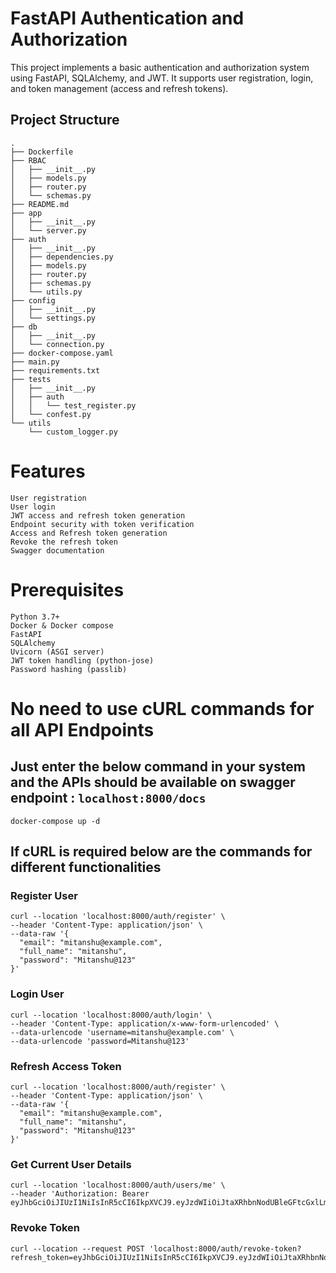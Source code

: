 # FastAPI Authentication and Authorization

This project implements a basic authentication and authorization system using FastAPI, SQLAlchemy, and JWT. It supports user registration, login, and token management (access and refresh tokens).

## Project Structure

```plaintext
.
├── Dockerfile
├── RBAC
│   ├── __init__.py
│   ├── models.py
│   ├── router.py
│   └── schemas.py
├── README.md
├── app
│   ├── __init__.py
│   └── server.py
├── auth
│   ├── __init__.py
│   ├── dependencies.py
│   ├── models.py
│   ├── router.py
│   ├── schemas.py
│   └── utils.py
├── config
│   ├── __init__.py
│   └── settings.py
├── db
│   ├── __init__.py
│   └── connection.py
├── docker-compose.yaml
├── main.py
├── requirements.txt
├── tests
│   ├── __init__.py
│   ├── auth
│   │   └── test_register.py
│   └── confest.py
└── utils
    └── custom_logger.py
```

# Features
```plaintext
User registration
User login
JWT access and refresh token generation
Endpoint security with token verification
Access and Refresh token generation
Revoke the refresh token
Swagger documentation
```

# Prerequisites
```plaintext
Python 3.7+
Docker & Docker compose
FastAPI
SQLAlchemy
Uvicorn (ASGI server)
JWT token handling (python-jose)
Password hashing (passlib)
```

# No need to use cURL commands for all API Endpoints
## Just enter the below command in your system and the APIs should be available on swagger endpoint : ```localhost:8000/docs```

```plaintext
docker-compose up -d
```

## If cURL is required below are the commands for different functionalities

### Register User
```plaintext
curl --location 'localhost:8000/auth/register' \
--header 'Content-Type: application/json' \
--data-raw '{
  "email": "mitanshu@example.com",
  "full_name": "mitanshu",
  "password": "Mitanshu@123"
}'
```
### Login User
```plaintext
curl --location 'localhost:8000/auth/login' \
--header 'Content-Type: application/x-www-form-urlencoded' \
--data-urlencode 'username=mitanshu@example.com' \
--data-urlencode 'password=Mitanshu@123'
```
### Refresh Access Token
```plaintext
curl --location 'localhost:8000/auth/register' \
--header 'Content-Type: application/json' \
--data-raw '{
  "email": "mitanshu@example.com",
  "full_name": "mitanshu",
  "password": "Mitanshu@123"
}'
```
### Get Current User Details
```plaintext
curl --location 'localhost:8000/auth/users/me' \
--header 'Authorization: Bearer eyJhbGciOiJIUzI1NiIsInR5cCI6IkpXVCJ9.eyJzdWIiOiJtaXRhbnNodUBleGFtcGxlLmNvbSIsImV4cCI6MTcxOTE0MDQwMH0.3cI3GwZNTpTLDXByj8OgPjvmSf5gIIJk45Aakpli8nA'
```
### Revoke Token
```plaintext
curl --location --request POST 'localhost:8000/auth/revoke-token?refresh_token=eyJhbGciOiJIUzI1NiIsInR5cCI6IkpXVCJ9.eyJzdWIiOiJtaXRhbnNodUBleGFtcGxlLmNvbSIsImlhdCI6MTcxOTEzOTUwMCwibm9uY2UiOiI0NDg0MGEwNTg3OTI5N2U0NmUzODM4MzhkMzlmNGVmYiJ9.PsXrv8t_sYFUbQKFN3xcE02LnmTACggbXFiX0GJG79o'
```
